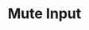 ---
title: Mute Input
description: Mute a specific audio input
version: 0.2.0
parameters:
  - name: Input
    type: Select
    required: true
    description: Audio input you want to affect
  - name: Mixer
    type: Select
    required: true
    description: Mix which should be affected
  - name: State
    type: Select
    required: true
    description: |
      Mute State
      Options: `Muted`, `Not Muted`, `Toggle`
    default: Muted
---